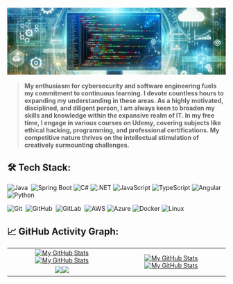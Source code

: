 [![](header2.jpg)](#)

> <b>My enthusiasm for cybersecurity and software engineering fuels my commitment to continuous learning. I devote countless hours to expanding my understanding in these areas. As a highly motivated, disciplined, and diligent person, I am always keen to broaden my skills and knowledge within the expansive realm of IT. In my free time, I engage in various courses on Udemy, covering subjects like ethical hacking, programming, and professional certifications. My competitive nature thrives on the intellectual stimulation of creatively surmounting challenges.</b>

## 🛠️ Tech Stack:
![Java](https://img.shields.io/badge/-Java-555?style=flat&logo=openjdk&logoColor=FFA518)&nbsp;
![Spring Boot](https://img.shields.io/badge/-Spring%20Boot-555?style=flat&logo=SpringBoot)
![C#](https://img.shields.io/badge/-C%23-555?style=flat&logo=c-sharp)
![.NET](https://img.shields.io/badge/-.NET-555?style=flat&logo=.net)
![JavaScript](https://img.shields.io/badge/-JavaScript-555?style=flat&logo=javascript)
![TypeScript](https://img.shields.io/badge/-TypeScript-555?style=flat&logo=typescript)
![Angular](https://img.shields.io/badge/-Angular-555?style=flat&logo=angular)&nbsp;
![Python](https://img.shields.io/badge/-Python-555?style=flat&logo=python)&nbsp;

![Git](https://img.shields.io/badge/-Git-555?style=flat&logo=git)&nbsp;
![GitHub](https://img.shields.io/badge/-GitHub-555?style=flat&logo=github)&nbsp;
![GitLab](https://img.shields.io/badge/-GitLab-555?style=flat&logo=gitlab)&nbsp;
![AWS](https://img.shields.io/badge/-AWS-555?style=flat&logo=amazon-aws)
![Azure](https://img.shields.io/badge/-Azure-555?style=flat&logo=microsoft-azure)
![Docker](https://img.shields.io/badge/-Docker-555?style=flat&logo=Docker)
![Linux](https://img.shields.io/badge/-Linux-555?style=flat&logo=linux)



## 📈 GitHub Activity Graph:

<table>
    <tr>
        <td align="center"><a href="https://github.com/The-Hustler-Hattab#gh-light-mode-only"><img src="https://github-readme-stats.vercel.app/api?username=The-Hustler-Hattab&show_icons=true&theme=default&include_all_commits=true#gh-light-mode-only" alt="My GitHub Stats"/></a><a href="https://github.com/The-Hustler-Hattab#gh-dark-mode-only"><img src="https://github-readme-stats.vercel.app/api?username=The-Hustler-Hattab&show_icons=true&theme=tokyonight&include_all_commits=true#gh-dark-mode-only" alt="My GitHub Stats"/></a></td>
        <td rowspan="2" align="center"><a href="https://github.com/The-Hustler-Hattab#gh-light-mode-only"><img src="https://github-readme-stats.vercel.app/api/top-langs/?username=The-Hustler-Hattab&theme=default&langs_count=8#gh-light-mode-only" alt="My GitHub Stats"/></a><a href="https://github.com/The-Hustler-Hattab#gh-dark-mode-only"><img src="https://github-readme-stats.vercel.app/api/top-langs/?username=The-Hustler-Hattab&theme=tokyonight&langs_count=8#gh-dark-mode-only" alt="My GitHub Stats"/></a></td>
    </tr>
    <tr>
        <td align="center"><a href="https://github.com/The-Hustler-Hattab#gh-light-mode-only"><img src="https://github-readme-streak-stats.herokuapp.com/?user=The-Hustler-Hattab&theme=default"/></a><a href="https://github.com/The-Hustler-Hattab#gh-dark-mode-only"><img src="https://github-readme-streak-stats.herokuapp.com/?user=The-Hustler-Hattab&theme=tokyonight"/></a></td>
    </tr>
</table>
